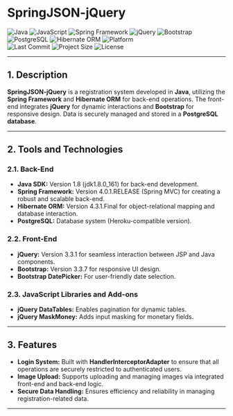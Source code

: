# SpringJSON-jQuery

![Java](https://img.shields.io/badge/Java-red?logo=openjdk&logoColor=white) ![JavaScript](https://img.shields.io/badge/JavaScript-yellow?logo=javascript&logoColor=white)
![Spring Framework](https://img.shields.io/badge/Spring_Framework-brightgreen?logo=spring&logoColor=white) ![jQuery](https://img.shields.io/badge/jQuery-blue?logo=jquery&logoColor=white)  ![Bootstrap](https://img.shields.io/badge/Bootstrap-purple?logo=bootstrap&logoColor=white)
![PostgreSQL](https://img.shields.io/badge/PostgreSQL-darkblue?logo=postgresql&logoColor=white) ![Hibernate ORM](https://img.shields.io/badge/Hibernate-beige?logo=hibernate)
![Platform](https://img.shields.io/badge/Platform-Web-blue?logo=google-chrome)  
![Last Commit](https://img.shields.io/github/last-commit/example/springjson-jquery?logo=github&color=yellow) ![Project Size](https://img.shields.io/github/repo-size/example/springjson-jquery?logo=files) ![License](https://img.shields.io/badge/License-MIT-black?logo=open-source-initiative)  

---

## 1. Description  
**SpringJSON-jQuery** is a registration system developed in **Java**, utilizing the **Spring Framework** and **Hibernate ORM** for back-end operations. The front-end integrates **jQuery** for dynamic interactions and **Bootstrap** for responsive design. Data is securely managed and stored in a **PostgreSQL database**.

---

## 2. Tools and Technologies  

### 2.1. Back-End  
- **Java SDK:** Version 1.8 (jdk1.8.0_161) for back-end development.  
- **Spring Framework:** Version 4.0.1.RELEASE (Spring MVC) for creating a robust and scalable back-end.  
- **Hibernate ORM:** Version 4.3.1.Final for object-relational mapping and database interaction.  
- **PostgreSQL:** Database system (Heroku-compatible version).  

### 2.2. Front-End  
- **jQuery:** Version 3.3.1 for seamless interaction between JSP and Java components.  
- **Bootstrap:** Version 3.3.7 for responsive UI design.  
- **Bootstrap DatePicker:** For user-friendly date selection.  

### 2.3. JavaScript Libraries and Add-ons  
- **jQuery DataTables:** Enables pagination for dynamic tables.  
- **jQuery MaskMoney:** Adds input masking for monetary fields.  

---

## 3. Features  
- **Login System:** Built with **HandlerInterceptorAdapter** to ensure that all operations are securely restricted to authenticated users.  
- **Image Upload:** Supports uploading and managing images via integrated front-end and back-end logic.  
- **Secure Data Handling:** Ensures efficiency and reliability in managing registration-related data.  

---

